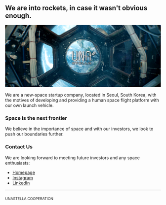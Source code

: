 ## We are into rockets, in case it wasn't obvious enough.

 

![UNASTELLA](https://github.com/UNASTELLA-Cooperation/.github/blob/964504d33f902b210ef3cd392ac9b1b64cec7788/profile/banner.png)

 

We are a new-space startup company, located in Seoul, South Korea, with the motives of developing and providing a human space flight platform with our own launch vehicle.

 

### Space is the next frontier

 

We believe in the importance of space and with our investors, we look to push our boundaries further. 


### Contact Us

 

We are looking forward to meeting future investors and any space enthusiasts:

 

- [Homepage](https://unastella.co)
- [Instagram](https://www.instagram.com/unastella.co/)
- [LinkedIn](https://www.linkedin.com/company/unastella)

---

 

<sub>UNASTELLA COOPERATION</sub>
